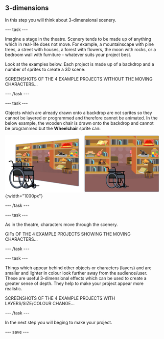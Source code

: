 ## 3-dimensions

In this step you will think about 3-dimensional scenery.

--- task ---

Imagine a stage in the theatre. Scenery tends to be made up of anything which in real-life does not move. For example, a mountainscape with pine trees, a street with houses, a forest with flowers, the moon with rocks, or a bedroom wall with furniture - whatever suits your project best. 

Look at the examples below. Each project is made up of a backdrop and a number of sprites to create a 3D scene:

SCREENSHOTS OF THE 4 EXAMPLE PROJECTS WITHOUT THE MOVING CHARACTERS...

--- /task ---

--- task ---

Objects which are already drawn onto a backdrop are not sprites so they cannot be layered or programmed and therefore cannot be animated. In the below example, the wooden chair is drawn onto the backdrop and cannot be programmed but the **Wheelchair** sprite can:

![Backdrop with furniture and chairs](images/challenge2-backdrop-bedroom.png){:width="1000px"}

--- /task ---

--- task ---

As in the theatre, characters move through the scenery.  

GIFs OF THE 4 EXAMPLE PROJECTS SHOWING THE MOVING CHARACTERS...

--- /task ---

--- task ---

Things which appear behind other objects or characters (layers) and are smaller and lighter in colour look further away from the audience/user. These are useful 3-dimensional effects which can be used to create a greater sense of depth. They help to make your project appear more realistic.

SCREENSHOTS OF THE 4 EXAMPLE PROJECTS WITH LAYERS/SIZE/COLOUR CHANGE...

--- /task ---

In the next step you will beging to make your project. 

--- save ---

